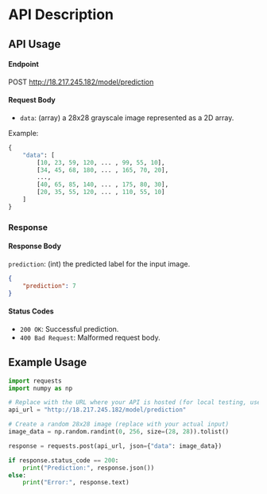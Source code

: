 # API Description

## API Usage

#### Endpoint
POST http://18.217.245.182/model/prediction

#### Request Body

- `data`: (array) a 28x28 grayscale image represented as a 2D array.

Example:

```python
{
    "data": [
        [10, 23, 59, 120, ... , 99, 55, 10],
        [34, 45, 68, 180, ... , 165, 70, 20],
        ...,
        [40, 65, 85, 140, ... , 175, 80, 30],
        [20, 35, 55, 120, ... , 110, 55, 10]
    ]
}
```

### Response

#### Response Body
`prediction`: (int) the predicted label for the input image.
```json
{
    "prediction": 7
}
```

#### Status Codes
- `200 OK`: Successful prediction.
- `400 Bad Request`: Malformed request body.


## Example Usage

```python
import requests
import numpy as np

# Replace with the URL where your API is hosted (for local testing, use "http://localhost:8000")
api_url = "http://18.217.245.182/model/prediction"

# Create a random 28x28 image (replace with your actual input)
image_data = np.random.randint(0, 256, size=(28, 28)).tolist()

response = requests.post(api_url, json={"data": image_data})

if response.status_code == 200:
    print("Prediction:", response.json())
else:
    print("Error:", response.text)
```
